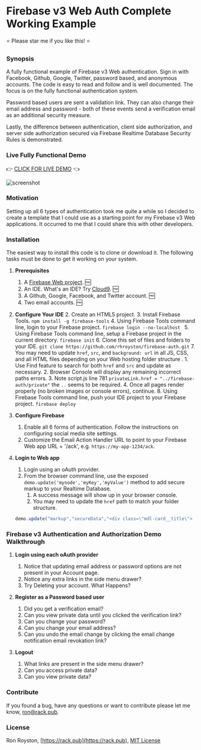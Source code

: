 # Firebase v3 Web Auth Complete Working Example

:star: Please star me if you like this! :star:

### Synopsis

A fully functional example of Firebase v3 Web authentication.  Sign in with Facebook, Github, Google, Twitter, password based, and anonymous accounts.  The code is easy to read and follow and is well documented.  The focus is on the fully functional authentication system.

Password based users are sent a validation link.  They can also change their email address and password - both of these events send a verification email as an additional security measure.

Lastly, the difference between authentication, client side authorization, and server side authorization secured via Firebase Realtime Database Security Rules is demonstrated.


### Live Fully Functional Demo

:point_right:  [CLICK FOR LIVE DEMO](http://rack.pub/firebase-auth)  :point_left:

<img src="https://github.com/rhroyston/rhroyston.github.io/blob/master/firebase-auth.jpg" alt="screenshot">

### Motivation

Setting up all 6 types of authentication took me quite a while so I decided to create a template that I could use as a starting point for my Firebase v3 Web applications.  It occurred to me that I could share this with other developers.

### Installation

The easiest way to install this code is to clone or download it.  The following tasks must be done to get it working on your system.

1. **Prerequisites**
    1. A [Firebase Web project](firebase.google.com). :free:
    2. An IDE. What's an IDE?  Try [Cloud9](https://c9.io/). :free:
    3. A Github, Google, Facebook, and Twitter account. :free:
    4. Two email accounts. :free:

2. **Configure Your IDE**
    2. Create an HTML5 project.
    3. Install Firebase Tools.  `npm install -g firebase-tools`
    4. Using Firebase Tools command line, login to your Firebase project.  `firebase login --no-localhost `
    5. Using Firebase Tools command line, setup a Firebase project in the current directory. `firebase init`
    6. Clone this set of files and folders to your IDE. `git clone https://github.com/rhroyston/firebase-auth.git`
    7. You may need to update `href`, `src`, and `background: url` in all JS, CSS, and all HTML files depending on your Web hosting folder structure .
        1. Use Find feature to search for both `href` and `src` and update as necessary.
        2. Browser Console will display any remaining incorrect paths errors. 
        3. Note script.js line 781 `privateLink.href = "../firebase-auth/private"` the `..` seems to be required.
        4. Once all pages render properly (no broken images or console errors), continue.
    8. Using Firebase Tools command line, push your IDE project to your Firebase project. `firebase deploy`
    
3. **Configure Firebase**
    1. Enable all 6 forms of authentication.  Follow the instructions on configuring social media site settings.
    2. Customize the Email Action Handler URL to point to your Firebase Web app URL + '/ack', e.g. `https://my-app-1234/ack`.

4. **Login to Web app**
    1. Login using an oAuth provider.
    2. From the browser command line, use the exposed `demo.update('mynode','myKey','myValue')` method to add secure markup to your Realtime Database.
        1. A success message will show up in your browser console.
        2. You may need to update the `href` path to match your folder structure.
    ```javascript
    demo.update("markup","secureData","<div class=\"mdl-card__title\"> <h1 class=\"mdl-card__title-text mdl-color-text--white\">Secured Data</h1> </div><div class=\"mdl-card__supporting-text mdl-typography--headline\"> <p>This is a secure card. The HTML markup that renders this card is secured in the Realtime Database.  Access is determined server side so no matter what you do with JavaScript on your browser you will not be able to view this card unless you are authorized to.</p><p>Secured data can be markup, JSON, strings, numbers, etc. Your imagination is the limit!</p></div><div class=\"mdl-card__actions mdl-card--border intro-card-actions\"> <a class=\"mdl-button mdl-button--colored mdl-js-button mdl-js-ripple-effect\" href=\"../firebase-auth/\">Home</a></div>");
    ```

### Firebase v3 Authentication and Authorization Demo Walkthrough

1. **Login using each oAuth provider**
    1. Notice that updating email address or password options are not present in your Account page.
    2. Notice any extra links in the side menu drawer?
    3. Try Deleting your account.  What Happens?

2. **Register as a Password based user**
    1. Did you get a verification email?
    2. Can you view private data until you clicked the verification link?
    3. Can you change your password?
    4. Can you change your email address?
    5. Can you undo the email change by clicking the email change notification email revokation link?

3. **Logout**
    1. What links are present in the side menu drawer?
    2. Can you access private data?
    3. Can you view private data?


### Contribute

If you found a bug, have any questions or want to contribute please let me know, [ron@rack.pub](mailto:ron@rack.pub).

### License

Ron Royston, [https://rack.pub](https://rack.pub), [MIT License](https://en.wikipedia.org/wiki/MIT_License)